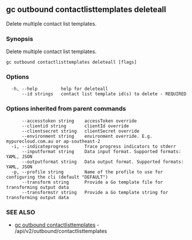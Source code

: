 ## gc outbound contactlisttemplates deleteall

Delete multiple contact list templates.

### Synopsis

Delete multiple contact list templates.

```
gc outbound contactlisttemplates deleteall [flags]
```

### Options

```
  -h, --help         help for deleteall
      --id strings   contact list template id(s) to delete - REQUIRED
```

### Options inherited from parent commands

```
      --accesstoken string    accessToken override
      --clientid string       clientId override
      --clientsecret string   clientSecret override
      --environment string    environment override. E.g. mypurecloud.com.au or ap-southeast-2
  -i, --indicateprogress      Trace progress indicators to stderr
      --inputformat string    Data input format. Supported formats: YAML, JSON
      --outputformat string   Data output format. Supported formats: YAML, JSON
  -p, --profile string        Name of the profile to use for configuring the cli (default "DEFAULT")
      --transform string      Provide a Go template file for transforming output data
      --transformstr string   Provide a Go template string for transforming output data
```

### SEE ALSO

* [gc outbound contactlisttemplates](gc_outbound_contactlisttemplates.html)	 - /api/v2/outbound/contactlisttemplates


